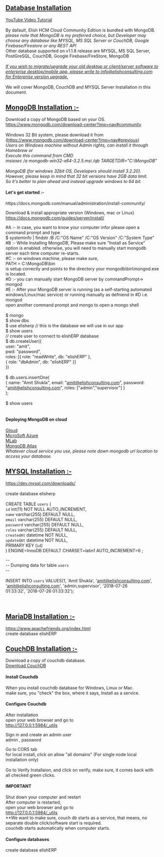 <u><h2>Database Installation</h2></u>
<a href="https://youtu.be/sWOXETusJNw" target="_blank">YouTube Video Tutorial</a><br/><br/>
By dafault, Elish HCM Cloud Community Edition is bundled with MongoDB.<br>
<i>please note that MongoDB is my preferred choice, but Developer may choose any database like MYSQL, MS SQL Server or CouchDB, Google Firebase/Firestore or any REST API</i><br />
Other database supported on v1.1.8 release are
MYSQL, MS SQL Server, PostGreSQL, CouchDB, Google Firebase/FireStore, MongoDB<br><br>
<u><i>If you wish to migrate/upgrade your old desktop or client/server software to enterprise desktop/mobile app, please write to info@elishconsulting.com for Enterprise version upgrade.</i></u><br><br>
We will cover MongoDB, CouchDB and MYSQL Server Installation in this document.<br>
<u><h2>MongoDB Installation :- </h2></u>
Download a copy of MongoDB based on your OS.<br>
https://www.mongodb.com/download-center?jmp=nav#community<br><br>
Windows 32 Bit system, please download it from <br>
(https://www.mongodb.com/download-center?jmp=nav#previous)<br>
<i>Users on Windows machine without Admin rights, can install it through Homebrew or<br>
Execute this command from CMD<br>
msiexec /a mongodb-win32-x64-3.2.5.msi /qb TARGETDIR="C:\MongoDB"
<br><br>
MongoDB (for windows 32bit OS, Developers should install 3.2.20).<br>
However, please keep in mind that 32 bit versions have 2GB data limit.<br>
So it's better to plan ahead and instead upgrade windows to 64 bit.<br>
</i>
<h4>Let's get started :-</h4>
https://docs.mongodb.com/manual/administration/install-community/<br />

Download & install appropriate version (Windows, mac or Linux)<br /> 
https://docs.mongodb.com/guides/server/install/<br />

#A :- in case, you want to know your computer infor please open a command prompt and type<br />
$ systeminfo | findstr /B /C:"OS Name" /C:"OS Version" /C:"System Type"<br />
#B :- While Installing MongoDB, Please make sure "Install as Service" option is enabled. otherwise, you will need to manually start mongodb server each time computer re-starts.<br />
#C :- on windows machine, please make sure, <br />
PATH = C:\MongoDB\bin<br />
 is setup correctly and points to the directory your mongodb\bin\mongod.exe is located.<br />
#D :- you can manually start MongoDB server by commandPrompt-> mongod<br />
#E :- After your MongoDB server is running (as a self-starting automated <br />windows/Linux/mac service) or running manually as defniend in #D i.e. mongod<br />
open another command prompt and mongo to open a mongo shell<br /><br />
$ mongo <br />
$ show dbs<br />
$ use elisherp  // this is the database we will use in our app<br />
$ show users<br />
// create user to connect to elishERP database<br />
$ db.createUser({<br /> 
    user: "amit",<br />
    pwd: "password",<br />
    roles: [{ role: "readWrite", db: "elishERP" },<br />
       { role: "dbAdmin", db: "elishERP" }]<br />
  })<br /><br />
$ db.users.insertOne(<br />
{ name: "Amit Shukla", email: "amit@elishconsulting.com", password: "amit@elishconsulting.com", roles: ["admin","supervisor"] }<br />
);<br /><br />
$ show users<br />
<br />
<h4>Deploying MongoDB on cloud</h4>
<a href="https://cloud.google.com/solutions/deploy-mongodb">Gloud</a><br />
<a href="https://docs.microsoft.com/en-us/azure/cosmos-db/mongodb-introduction">MicroSoft Azure</a><br />
<a href="https://mlab.com/">MLab</a><br />
<a href="https://www.mongodb.com/cloud/atlas/lp/general?jmp=search&utm_source=google&utm_campaign=Americas-US-MongoDB-to-Atlas-Brand-Beta&utm_keyword=mongodb&utm_device=c&utm_network=g&utm_medium=cpc&utm_creative=257481955321&utm_matchtype=p&_bt=257481955321&_bk=mongodb&_bm=p&_bn=g&gclid=CjwKCAjw1tDaBRAMEiwA0rYbSNKukS5YoJmykcNgzAVjXAigfphpcpTu_y4EY1styO6H-lbeqDjcZhoCA6EQAvD_BwE">MongoDB Atlas </a><br />
<i>Whatever cloud service you use, please note down mongodb url location to access your database.</i>

<u><h2>MYSQL Installation :-</h2></u>
https://dev.mysql.com/downloads/<br /><br />
create database   elisherp<br /><br />
CREATE TABLE `users` (<br />
  `id` int(11) NOT NULL AUTO_INCREMENT,<br />
  `name` varchar(255) DEFAULT NULL,<br />
  `email` varchar(255) DEFAULT NULL,<br />
  `password` varchar(255) DEFAULT NULL,<br />
  `roles` varchar(255) DEFAULT NULL,<br />
  `createdAt` datetime NOT NULL,<br />
  `updatedAt` datetime NOT NULL,<br />
  PRIMARY KEY (`id`)<br />
) ENGINE=InnoDB  DEFAULT CHARSET=latin1 AUTO_INCREMENT=6 ;<br />

--<br />
-- Dumping data for table `users`<br />
--<br />
<br />
INSERT INTO `users` VALUES(1, 'Amit Shukla', 'amit@elishconsulting.com', 'amit@elishconsulting.com', 'admin,supervisor', '2018-07-26<br /> 01:33:32', '2018-07-26 01:33:32');<br />
<br /><br />
<u><h2>MariaDB Installation :-</h2></u>
https://www.apachefriends.org/index.html<br />
create database   elishERP
<u><h2>CouchDB Installation :-</h2></u>
Download a copy of couchdb database.<br>
<a href="http://couchdb.apache.org/">Download CouchDB</a><br>
<h4>Install Couchdb</h4>

When you install couchdb database for Windows, Linux or Mac.<br>
make sure, you "check" the box, where it says, Install as a service.<br>
<h4>Configure Couchdb</h4>
After installation<br>
open your web browser and go to <br>
<a href="http://127.0.0.1:5984/_utils">http://127.0.0.1:5984/_utils</a><br>

Sign in and create an admin user<br>
admin , password<br>

Go to CORS tab <br>
for local install, click on allow "all domains" (For single node local installation only)<br><br>
Go to Verify Installaion, and click on verify, make sure, it comes back with all checked green clicks. <br>

<h4>IMPORTANT</h4>
Shut down your computer and restart<br>
After computer is restarted, <br>
open your web browser and go to <br>
<a href="http://127.0.0.1:5984/_utils">http://127.0.0.1:5984/_utils</a><br>
**We want to make sure, couch db starts as a service, that means, no separate double click/software start is required.<br>
couchdb starts automatically when computer starts.<br>

<h4>Configure databases</h4>
create database   elishERP<br />